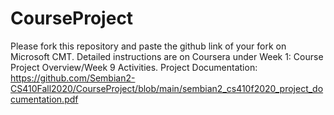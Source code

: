 # CourseProject

Please fork this repository and paste the github link of your fork on Microsoft CMT. Detailed instructions are on Coursera under Week 1: Course Project Overview/Week 9 Activities.
Project Documentation: https://github.com/Sembian2-CS410Fall2020/CourseProject/blob/main/sembian2_cs410f2020_project_documentation.pdf

